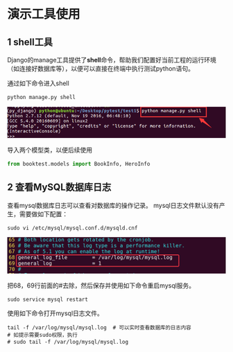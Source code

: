 # 演示工具使用

## 1 shell工具

Django的manage工具提供了**shell**命令，帮助我们配置好当前工程的运行环境（如连接好数据库等），以便可以直接在终端中执行测试python语句。

通过如下命令进入shell

```python
python manage.py shell
```

![django shell](/images/django_shell.png)

导入两个模型类，以便后续使用

```python
from booktest.models import BookInfo, HeroInfo
```

## 2 查看MySQL数据库日志

查看mysql数据库日志可以查看对数据库的操作记录。 mysql日志文件默认没有产生，需要做如下配置：

```shell
sudo vi /etc/mysql/mysql.conf.d/mysqld.cnf
```

![mysql 日志](/images/mysql_log.png)

把68，69行前面的#去除，然后保存并使用如下命令重启mysql服务。

```shell
sudo service mysql restart
```

使用如下命令打开mysql日志文件。

```shell
tail -f /var/log/mysql/mysql.log  # 可以实时查看数据库的日志内容
# 如提示需要sudo权限，执行
# sudo tail -f /var/log/mysql/mysql.log
```

